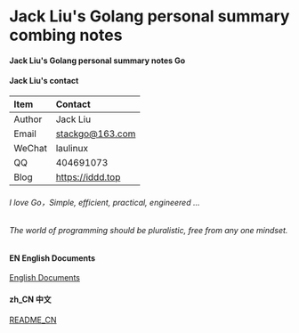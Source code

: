 # Jack Liu's Golang personal summary combing notes

#### Jack Liu's Golang personal summary notes Go

#### Jack Liu's contact
| Item  | Contact |
| :------ | :---------- |
| Author | Jack Liu |
| Email | stackgo@163.com |
| WeChat | laulinux |
| QQ | 404691073 |
| Blog | https://iddd.top |


###### I love Go，Simple, efficient, practical, engineered ...

###### The world of programming should be pluralistic, free from any one mindset. 

#### EN English Documents
[English Documents](https://github.com/iotd/jackliu-golang-notes/tree/master/EN)

#### zh_CN 中文
[README_CN](https://github.com/iotd/jackliu-golang-notes/tree/master/zh_CN)
